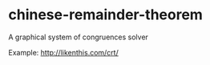 chinese-remainder-theorem
=========================

A graphical system of congruences solver

Example:
http://likenthis.com/crt/
